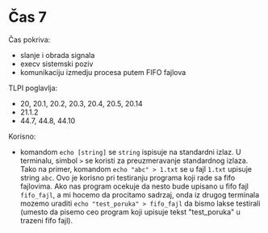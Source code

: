 # Čas 7

Čas pokriva:
- slanje i obrada signala
- execv sistemski poziv
- komunikaciju izmedju procesa putem FIFO fajlova

TLPI poglavlja:
- 20, 20.1, 20.2, 20.3, 20.4, 20.5, 20.14
- 21.1.2
- 44.7, 44.8, 44.10

Korisno:
- komandom `echo [string]` se `string` ispisuje na standardni izlaz. U terminalu, simbol `>` se koristi za preuzmeravanje standardnog izlaza. Tako na primer, komandom `echo "abc" > 1.txt` se u fajl `1.txt` upisuje string `abc`. Ovo je korisno pri testiranju programa koji rade sa fifo fajlovima. Ako nas program ocekuje da nesto bude upisano u fifo fajl `fifo_fajl`, a mi hocemo da procitamo sadrzaj, onda iz drugog terminala mozemo uraditi `echo "test_poruka" > fifo_fajl` da bismo lakse testirali (umesto da pisemo ceo program koji upisuje tekst "test_poruka" u trazeni fifo fajl).